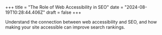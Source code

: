 +++
title = "The Role of Web Accessibility in SEO"
date = "2024-08-19T10:28:44.406Z"
draft = false
+++

  Understand the connection between web accessibility and SEO, and how making your site accessible can improve search rankings.
        
